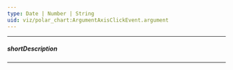 ```yaml
---
type: Date | Number | String
uid: viz/polar_chart:ArgumentAxisClickEvent.argument
---
```

---
##### shortDescription
<!-- Description goes here -->

---
<!-- Description goes here -->